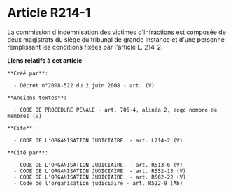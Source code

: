 # Article R214-1

La commission d'indemnisation des victimes d'infractions est composée de deux magistrats du siège du tribunal de grande
instance et d'une personne remplissant les conditions fixées par l'article L. 214-2.

**Liens relatifs à cet article**

	**Créé par**:

	  - Décret n°2008-522 du 2 juin 2008 - art. (V)

	**Anciens textes**:

	  - CODE DE PROCEDURE PENALE - art. 706-4, alinéa 2, ecqc nombre de membres (V)

	**Cite**:

	  - CODE DE L'ORGANISATION JUDICIAIRE. - art. L214-2 (V)

	**Cité par**:

	  - CODE DE L'ORGANISATION JUDICIAIRE. - art. R513-6 (V)
	  - CODE DE L'ORGANISATION JUDICIAIRE. - art. R552-13 (V)
	  - CODE DE L'ORGANISATION JUDICIAIRE. - art. R562-22 (V)
	  - Code de l'organisation judiciaire - art. R522-9 (Ab)
